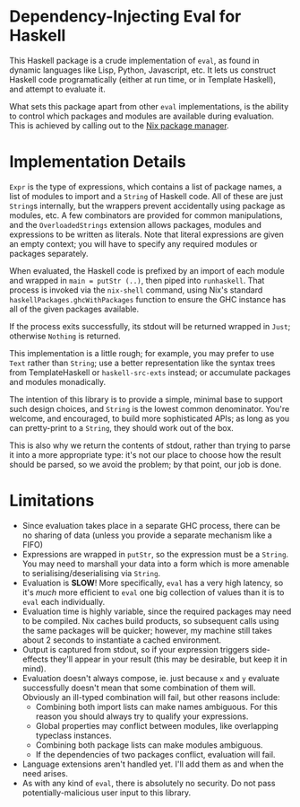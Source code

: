 # Dependency-Injecting Eval for Haskell

This Haskell package is a crude implementation of `eval`, as found in dynamic
languages like Lisp, Python, Javascript, etc. It lets us construct Haskell
code programatically (either at run time, or in Template Haskell), and attempt
to evaluate it.

What sets this package apart from other `eval` implementations, is the ability
to control which packages and modules are available during evaluation. This is
achieved by calling out to the [Nix package manager](http://nix.nixos.org).

# Implementation Details

`Expr` is the type of expressions, which contains a list of package names, a
list of modules to import and a `String` of Haskell code. All of these are just
`String`s internally, but the wrappers prevent accidentally using package as
modules, etc. A few combinators are provided for common manipulations, and the
`OverloadedStrings` extension allows packages, modules and expressions to be
written as literals. Note that literal expressions are given an empty context;
you will have to specify any required modules or packages separately.

When evaluated, the Haskell code is prefixed by an import of each module and
wrapped in `main = putStr (..)`, then piped into `runhaskell`. That process is
invoked via the `nix-shell` command, using Nix's standard
`haskellPackages.ghcWithPackages` function to ensure the GHC instance has all of
the given packages available.

If the process exits successfully, its stdout will be returned wrapped in
`Just`; otherwise `Nothing` is returned.

This implementation is a little rough; for example, you may prefer to use `Text`
rather than `String`; use a better representation like the syntax trees from
TemplateHaskell or `haskell-src-exts` instead; or accumulate packages and
modules monadically.

The intention of this library is to provide a simple, minimal base to support
such design choices, and `String` is the lowest common denominator. You're
welcome, and encouraged, to build more sophisticated APIs; as long as you can
pretty-print to a `String`, they should work out of the box.

This is also why we return the contents of stdout, rather than trying to parse
it into a more appropriate type: it's not our place to choose how the result
should be parsed, so we avoid the problem; by that point, our job is done.

# Limitations

 - Since evaluation takes place in a separate GHC process, there can be no
   sharing of data (unless you provide a separate mechanism like a FIFO)
 - Expressions are wrapped in `putStr`, so the expression must be a `String`.
   You may need to marshall your data into a form which is more amenable to
   serialising/deserialising via `String`.
 - Evaluation is **SLOW**! More specifically, `eval` has a very high latency, so
   it's *much* more efficient to `eval` one big collection of values than it is
   to `eval` each individually.
 - Evaluation time is highly variable, since the required packages may need to
   be compiled. Nix caches build products, so subsequent calls using the same
   packages will be quicker; however, my machine still takes about 2 seconds to
   instantiate a cached environment.
 - Output is captured from stdout, so if your expression triggers side-effects
   they'll appear in your result (this may be desirable, but keep it in mind).
 - Evaluation doesn't always compose, ie. just because `x` and `y` evaluate
   successfully doesn't mean that some combination of them will. Obviously an
   ill-typed combination will fail, but other reasons include:
    - Combining both import lists can make names ambiguous. For this reason you
      should always try to qualify your expressions.
    - Global properties may conflict between modules, like overlapping typeclass
      instances.
    - Combining both package lists can make modules ambiguous.
    - If the dependencies of two packages conflict, evaluation will fail.
 - Language extensions aren't handled yet. I'll add them as and when the need
   arises.
 - As with any kind of `eval`, there is absolutely no security. Do not pass
   potentially-malicious user input to this library.
